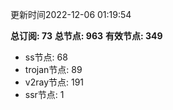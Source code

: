更新时间2022-12-06 01:19:54

**总订阅: 73**
**总节点: 963**
**有效节点: 349**
- ss节点: 68
- trojan节点: 89
- v2ray节点: 191
- ssr节点: 1
